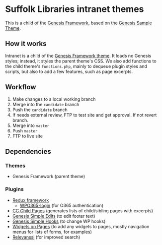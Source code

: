 # Suffolk Libraries intranet themes

This is a child of the [Genesis Framework](https://my.studiopress.com/themes/genesis/), based on the [Genesis Sample Theme](https://github.com/copyblogger/genesis-sample/).


## How it works

Intranet is a child of the [Genesis Framework theme](https://www.google.co.uk/url?sa=t&rct=j&q=&esrc=s&source=web&cd=1&cad=rja&uact=8&ved=0ahUKEwijr82Rh_DXAhViIsAKHaIfCRQQFgg5MAA&url=https%3A%2F%2Fmy.studiopress.com%2Fthemes%2Fgenesis%2F&usg=AOvVaw1O73haj2e_YcJ4E-C1OudE). It loads no Genesis styles; instead, it styles the parent theme's CSS. We also add functions to the child theme's `functions.php`, mainly to dequeue plugin styles and scripts, but also to add a few features, such as page excerpts.


## Workflow

1. Make changes to a local working branch
2. Merge into the `candidate` branch
3. Push the `candidate` branch
4. If needs external review, FTP to test site and get approval. If not revert branch.
5. Merge into `master`
6. Push `master`
7. FTP to live site


## Dependencies

### Themes

- Genesis Framework (parent theme)

### Plugins

- [Redux framework](https://reduxframework.com/)
    - [WPO365-login](https://wordpress.org/plugins/wpo365-login/) (for O365 authentication)
- [CC Child Pages](https://en-gb.wordpress.org/plugins/cc-child-pages/) (generates lists of child/sibling pages with excerpts)
- [Genesis Simple Edits](https://en-gb.wordpress.org/plugins/genesis-simple-edits/) (to edit footer text)
- [Genesis Simple Hooks](https://en-gb.wordpress.org/plugins/genesis-simple-hooks/) (to change WP hooks)
- [Widgets on Pages](https://en-gb.wordpress.org/plugins/widgets-on-pages/) (to add any widgets to pages, mostly navigation menus for lists of forms, for examples)
- [Relevanssi](https://en-gb.wordpress.org/plugins/relevanssi/) (for improved search)
